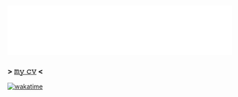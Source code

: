 [![header](./header.svg)](https://github.com/kavenegar)  
### > [𝚖𝚢 𝚌𝚟](https://github.com/clonomaer/public-cv-v2/releases) <  
[![wakatime](https://wakatime.com/badge/user/5e4f5ed0-dd2e-4204-b88b-ee84d3aad996.svg)](https://wakatime.com/@5e4f5ed0-dd2e-4204-b88b-ee84d3aad996)  

